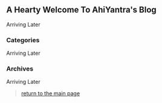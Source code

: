 ## A Hearty Welcome To AhiYantra's Blog

Arriving Later

### Categories

Arriving Later

### Archives

Arriving Later

> [return to the main page](https://ahiyantra.github.io/)
